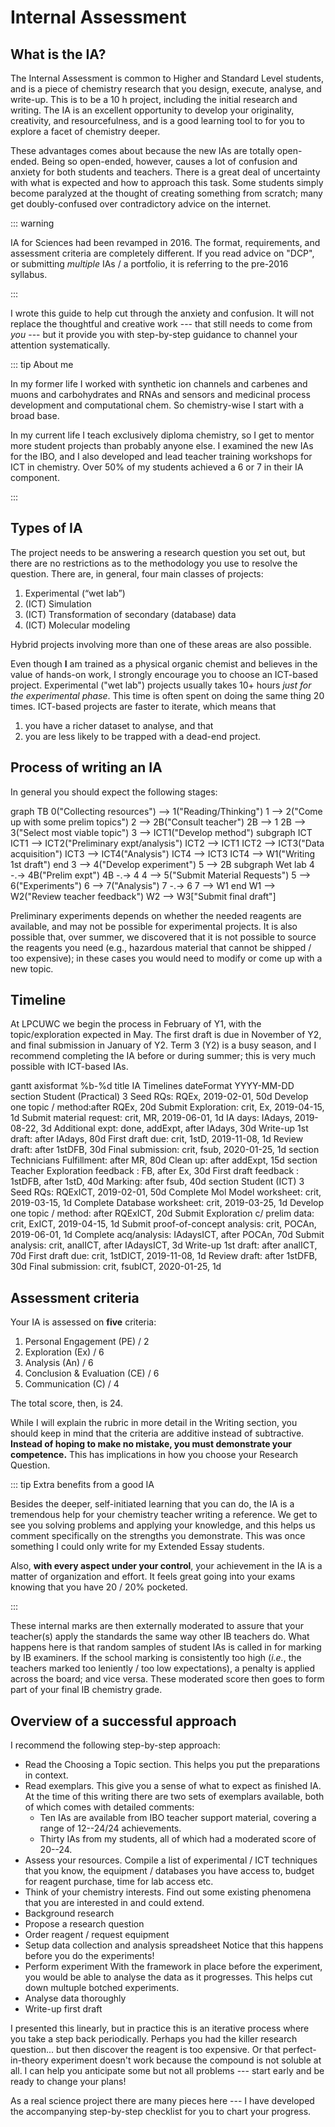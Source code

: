 # Internal Assessment

<!-- [[toc]] -->

## What is the IA?

The Internal Assessment is common to Higher and Standard Level students, and is a piece of chemistry research that you design, execute, analyse, and write-up. This is to be a 10 h project, including the initial research and writing. The IA is an excellent opportunity to develop your originality, creativity, and resourcefulness, and is a good learning tool to for you to explore a facet of chemistry deeper.

These advantages comes about because the new IAs are totally open-ended. Being so open-ended, however, causes a lot of confusion and anxiety for both students and teachers. There is a great deal of uncertainty with what is expected and how to approach this task. Some students simply become paralyzed at the thought of creating something from scratch; many get doubly-confused over contradictory advice on the internet.

::: warning

IA for Sciences had been revamped in 2016. The format, requirements, and assessment criteria are completely different. If you read advice on "DCP", or submitting _multiple_ IAs / a portfolio, it is referring to the pre-2016 syllabus.

:::

I wrote this guide to help cut through the anxiety and confusion. It will not replace the thoughtful and creative work --- that still needs to come from _you_ --- but it provide you with step-by-step guidance to channel your attention systematically.

::: tip About me

In my former life I worked with synthetic ion channels and carbenes and muons and carbohydrates and RNAs and sensors and medicinal process development and computational chem. So chemistry-wise I start with a broad base.

In my current life I teach exclusively diploma chemistry, so I get to mentor more student projects than probably anyone else. I examined the new IAs for the IBO, and I also developed and lead teacher training workshops for ICT in chemistry. Over 50% of my students achieved a 6 or 7 in their IA component.

:::

## Types of IA

The project needs to be answering a research question you set out, but there are no restrictions as to the methodology you use to resolve the question. There are, in general, four main classes of projects:

1. Experimental (“wet lab”)
2. (ICT) Simulation
3. (ICT) Transformation of secondary (database) data
4. (ICT) Molecular modeling

Hybrid projects involving more than one of these areas are also possible.

Even though **I** am trained as a physical organic chemist and believes in the value of hands-on work, I strongly encourage you to choose an ICT-based project. Experimental ("wet lab") projects usually takes 10+ hours _just for the experimental phase_. This time is often spent on doing the same thing 20 times. ICT-based projects are faster to iterate, which means that

1. you have a richer dataset to analyse, and that
2. you are less likely to be trapped with a dead-end project.

## Process of writing an IA

In general you should expect the following stages:

<mermaid>
   graph TB
   0("Collecting resources") --> 1("Reading/Thinking")
   1 --> 2("Come up with some prelim topics")
   2 --> 2B("Consult teacher")
   2B --> 1
   2B --> 3("Select most viable topic")
   3 --> ICT1("Develop method")
   subgraph ICT
      ICT1 --> ICT2("Preliminary expt/analysis")
      ICT2 --> ICT1
      ICT2 --> ICT3("Data acquisition")
      ICT3 --> ICT4("Analysis")
      ICT4 --> ICT3
      ICT4 --> W1("Writing 1st draft")
   end
   3 --> 4("Develop experiment")
   5 --> 2B
   subgraph Wet lab
      4 -.-> 4B("Prelim expt")
      4B -.-> 4
      4 --> 5("Submit Material Requests")
      5 --> 6("Experiments")
      6 --> 7("Analysis")
      7 -.-> 6
      7 --> W1
   end
   W1 --> W2("Review teacher feedback")
   W2 --> W3["Submit final draft"]
</mermaid>

Preliminary experiments depends on whether the needed reagents are available, and may not be possible for experimental projects.  It is also possible that, over summer, we discovered that it is not possible to source the reagents you need (e.g., hazardous material that cannot be shipped / too expensive); in these cases you would need to modify or come up with a new topic.

## Timeline

At LPCUWC we begin the process in February of Y1, with the topic/exploration expected in May. The first draft is due in November of Y2, and final submission in January of Y2. Term 3 (Y2) is a busy season, and I recommend completing the IA before or during summer; this is very much possible with ICT-based IAs.

<mermaid>
gantt
    axisformat %b-%d
    title IA Timelines
    dateFormat  YYYY-MM-DD
    section Student (Practical)
       3 Seed RQs: RQEx, 2019-02-01, 50d
       Develop one topic / method:after RQEx, 20d
       Submit Exploration: crit, Ex, 2019-04-15, 1d
       Submit material request: crit, MR, 2019-06-01, 1d
       IA days: IAdays, 2019-08-22, 3d
       Additional expt: done, addExpt, after IAdays, 30d
       Write-up 1st draft: after IAdays, 80d
       First draft due: crit, 1stD, 2019-11-08, 1d
       Review draft: after 1stDFB, 30d
       Final submission: crit, fsub, 2020-01-25, 1d
    section Technicians
       Fulfillment: after MR, 80d
       Clean up: after addExpt, 15d
    section Teacher
       Exploration feedback   : FB, after Ex, 30d
       First draft feedback : 1stDFB, after 1stD, 40d
       Marking: after fsub, 40d
    section Student (ICT)
       3 Seed RQs: RQExICT, 2019-02-01, 50d
       Complete Mol Model worksheet: crit, 2019-03-15, 1d
       Complete Database worksheet: crit, 2019-03-25, 1d
       Develop one topic / method: after RQExICT, 20d
       Submit Exploration c/ prelim data: crit, ExICT, 2019-04-15, 1d
       Submit proof-of-concept analysis: crit, POCAn, 2019-06-01, 1d
       Complete acq/analysis: IAdaysICT, after POCAn, 70d
       Submit analysis: crit, analICT, after IAdaysICT, 3d
       Write-up 1st draft: after analICT, 70d
       First draft due: crit, 1stDICT, 2019-11-08, 1d
       Review draft: after 1stDFB, 30d
       Final submission: crit, fsubICT, 2020-01-25, 1d
</mermaid>


## Assessment criteria

Your IA is assessed on **five** criteria:

<!-- <IA-CriteriaPie /> -->

1. Personal Engagement (PE) / 2
1. Exploration (Ex) / 6
2. Analysis (An) / 6
3. Conclusion \& Evaluation (CE) / 6
4. Communication (C) / 4

The total score, then, is 24.

While I will explain the rubric in more detail in the Writing section, you should keep in mind that the criteria are additive instead of subtractive. **Instead of hoping to make no mistake, you must demonstrate your competence.** This has implications in how you choose your Research Question.

::: tip Extra benefits from a good IA

Besides the deeper, self-initiated learning that you can do, the IA is a tremendous help for your chemistry teacher writing a reference. We get to see you solving problems and applying your knowledge, and this helps us comment specifically on the strengths you demonstrate. This was once something I could only write for my Extended Essay students.

Also, **with every aspect under your control**, your achievement in the IA is a matter of organization and effort. It feels great going into your exams knowing that you have 20 / 20% pocketed.

:::

These internal marks are then externally moderated to assure that your teacher(s) apply the standards the same way other IB teachers do. What happens here is that random samples of student IAs is called in for marking by IB examiners. If the school marking is consistently too high (_i.e._, the teachers marked too leniently / too low expectations), a penalty is applied across the board; and vice versa. These moderated score then goes to form part of your final IB chemistry grade.

## Overview of a successful approach

I recommend the following step-by-step approach:

- Read the Choosing a Topic section. This helps you put the preparations in context.
- Read exemplars. This give you a sense of what to expect as finished IA. At the time of this writing there are two sets of exemplars available, both of which comes with detailed comments:
  - Ten IAs are available from IBO teacher support material, covering a range of 12--24/24 achievements.
  - Thirty IAs from my students, all of which had a moderated score of 20--24.
- Assess your resources. Compile a list of experimental / ICT techniques that you know, the equipment / databases you have access to, budget for reagent purchase, time for lab access etc.
- Think of your chemistry interests. Find out some existing phenomena that you are interested in and could extend.
- Background research
- Propose a research question
- Order reagent / request equipment
- Setup data collection and analysis spreadsheet Notice that this happens before you do the experiments!
- Perform experiment With the framework in place before the experiment, you would be able to analyse the data as it progresses. This helps cut down multuple botched experiments.
- Analyse data thoroughly
- Write-up first draft

I presented this linearly, but in practice this is an iterative process where you take a step back periodically. Perhaps you had the killer research question... but then discover the reagent is too expensive. Or that perfect-in-theory experiment doesn't work because the compound is not soluble at all. I can help you anticipate some but not all problems --- start early and be ready to change your plans!

As a real science project there are many pieces here --- I have developed the accompanying step-by-step checklist for you to chart your progress.
